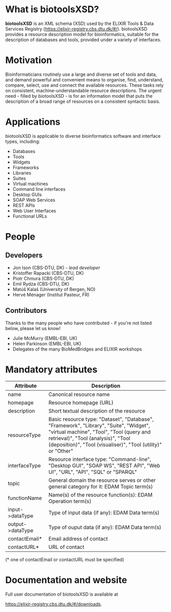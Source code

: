 # What is biotoolsXSD?
**biotoolsXSD** is an XML schema (XSD) used by the ELIXIR Tools & Data Services Registry (https://elixir-registry.cbs.dtu.dk/#/).  biotoolsXSD provides a resource description model for bioinformatics, suitable for the description of databases and tools, provided under a variety of interfaces.

# Motivation
Bioinformaticians routinely use a large and diverse set of tools and data, and demand powerful and convenient means to organise, find, understand, compare, select, use and connect the available resources. These tasks rely on consistent, machine-understandable resource descriptions. The urgent need - filled by biotoolsXSD - is for an information model that puts the description of a broad range of resources  on a consistent syntactic basis.

# Applications 
biotoolsXSD is applicable to diverse bioinformatics software and interface types, including:
* Databases
* Tools	
* Widgets	
* Frameworks	
* Libraries	
* Suites	
* Virtual machines	
* Command line interfaces
* Desktop GUIs
* SOAP Web Services
* REST APIs
* Web User Interfaces
* Functional URLs

# People

## Developers
* Jon Ison (CBS-DTU, DK) *- lead developer*
* Kristoffer Rapacki (CBS-DTU, DK)
* Piotr Chmura (CBS-DTU, DK)
* Emil Rydza (CBS-DTU, DK)
* Matúš Kalaš (University of Bergen, NO)
* Hervé Ménager (Institut Pasteur, FR) 

## Contributors
Thanks to the many people who have contributed - if you're not listed below, please let us know!
* Julie McMurry (EMBL-EBI, UK)
* Helen Parkinson (EMBL-EBI, UK)
* Delegates of the many BioMedBridges and ELIXIR workshops 

# Mandatory attributes
Attribute | Description
--------- | -----------
name | Canonical resource name
homepage | Resource homepage (URL)
description | Short textual description of the resource
resourceType | Basic resource type: "Dataset", "Database",  "Framework", "Library", "Suite", "Widget", "virtual machine", "Tool", "Tool (query and retrieval)", "Tool (analysis)", "Tool (deposition)", "Tool (visualiser)", "Tool (utility)" or "Other"
interfaceType | Resource interface type: "Command-line", "Desktop GUI", "SOAP WS", "REST API", "Web UI", "URL", "API", "SQL" or "SPARQL"
topic | General domain the resource serves or other general category for it: EDAM Topic term(s)
functionName | Name(s) of the resource function(s): EDAM Operation term(s)
input->dataType | Type of input data (if any): EDAM Data term(s)
output->dataType | Type of ouput data (if any): EDAM Data term(s)
contactEmail* | Email address of contact
contactURL* | URL of contact

(* one of contactEmail or contactURL must be specified)


# Documentation and website

Full user documentation of biotoolsXSD is available at 

https://elixir-registry.cbs.dtu.dk/#/downloads.

